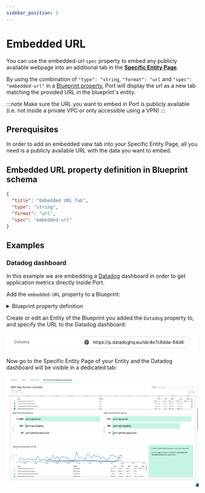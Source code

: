 ```yaml
---
sidebar_position: 2
---
```


# Embedded URL

You can use the embedded-url `spec` property to embed any publicly available webpage into an additional tab in the [**Specific Entity Page**](..//entity.md#entity-page).

By using the combination of `"type": "string`, `"format": "url` and `"spec": "embedded-url"` in a [Blueprint property](../blueprint.md#blueprint-properties), Port will display the url as a new tab matching the provided URL in the blueprint's entity.

:::note
Make sure the URL you want to embed in Port is publicly available (i.e. not inside a private VPC or only accessible using a VPN)
:::

## Prerequisites

In order to add an embedded view tab into your Specific Entity Page, all you need is a publicly available URL with the data you want to embed.

## Embedded URL property definition in Blueprint schema

```json showLineNumbers
{
  "title": "Embedded URL Tab",
  "type": "string",
  "format": "url",
  "spec": "embedded-url"
}
```

## Examples

### Datadog dashboard

In this example we are embedding a [Datadog](https://docs.datadoghq.com/dashboards/sharing/) dashboard in order to get application metrics directly inside Port.

Add the `embedded-URL` property to a Blueprint:

<details>
<summary>Blueprint property definition</summary>

```json showLineNumbers
{
  "datadog": {
    "title": "Datadog",
    "type": "string",
    "format": "url",
    "spec": "embedded-url"
  }
}
```

</details>

Create or edit an Entity of the Blueprint you added the `Datadog` property to, and specify the URL to the Datadog dashboard:

![Datadog Entity edit example](../../../static/img/platform-overview/widgets/editEntityDatadog.png)

Now go to the Specific Entity Page of your Entity and the Datadog dashboard will be visible in a dedicated tab:

![Datadog dashboard example](../../../static/img/platform-overview/widgets/datadog.png)
